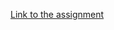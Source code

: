[Link to the assignment](https://course.acciojob.com/start-project?project=0144c0e3-526d-4343-a425-a0c1f1b89991)